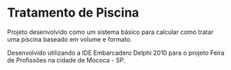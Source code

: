 # Tratamento de Piscina
Projeto desenvolvido como um sistema básico para calcular como tratar uma piscina baseado em volume e formato.

Desenvolvido utilizando a IDE Embarcadero Delphi 2010 para o projeto Feira de Profissões na cidade de Mococa - SP.

